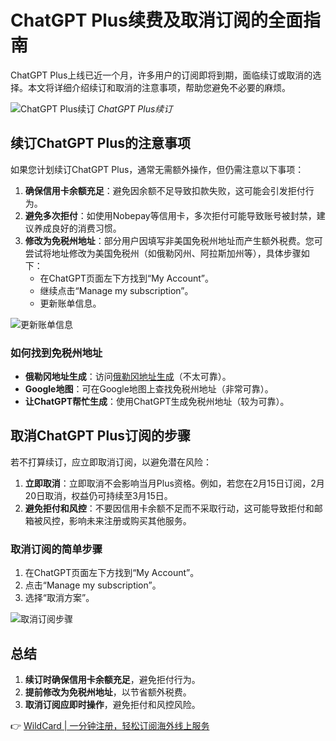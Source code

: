# ChatGPT Plus续费及取消订阅的全面指南

ChatGPT Plus上线已近一个月，许多用户的订阅即将到期，面临续订或取消的选择。本文将详细介绍续订和取消的注意事项，帮助您避免不必要的麻烦。

![ChatGPT Plus续订](https://bbtdd.com/img/819656212582537.webp)
*ChatGPT Plus续订*

## 续订ChatGPT Plus的注意事项

如果您计划续订ChatGPT Plus，通常无需额外操作，但仍需注意以下事项：

1. **确保信用卡余额充足**：避免因余额不足导致扣款失败，这可能会引发拒付行为。
2. **避免多次拒付**：如使用Nobepay等信用卡，多次拒付可能导致账号被封禁，建议养成良好的消费习惯。
3. **修改为免税州地址**：部分用户因填写非美国免税州地址而产生额外税费。您可尝试将地址修改为美国免税州（如俄勒冈州、阿拉斯加州等），具体步骤如下：
   - 在ChatGPT页面左下方找到“My Account”。
   - 继续点击“Manage my subscription”。
   - 更新账单信息。

![更新账单信息](https://bbtdd.com/img/15066277123873.webp)

### 如何找到免税州地址

- **俄勒冈地址生成**：访问[俄勒冈地址生成](https://www.meiguodizhi.com/usa-address/oregon)（不太可靠）。
- **Google地图**：可在Google地图上查找免税州地址（非常可靠）。
- **让ChatGPT帮忙生成**：使用ChatGPT生成免税州地址（较为可靠）。

## 取消ChatGPT Plus订阅的步骤

若不打算续订，应立即取消订阅，以避免潜在风险：

1. **立即取消**：立即取消不会影响当月Plus资格。例如，若您在2月15日订阅，2月20日取消，权益仍可持续至3月15日。
2. **避免拒付和风控**：不要因信用卡余额不足而不采取行动，这可能导致拒付和邮箱被风控，影响未来注册或购买其他服务。

### 取消订阅的简单步骤

1. 在ChatGPT页面左下方找到“My Account”。
2. 点击“Manage my subscription”。
3. 选择“取消方案”。

![取消订阅步骤](https://bbtdd.com/img/119601591289258.webp)

## 总结

1. **续订时确保信用卡余额充足**，避免拒付行为。
2. **提前修改为免税州地址**，以节省额外税费。
3. **取消订阅应即时操作**，避免拒付和风控风险。

👉 [WildCard | 一分钟注册，轻松订阅海外线上服务](https://bbtdd.com/WildCard)